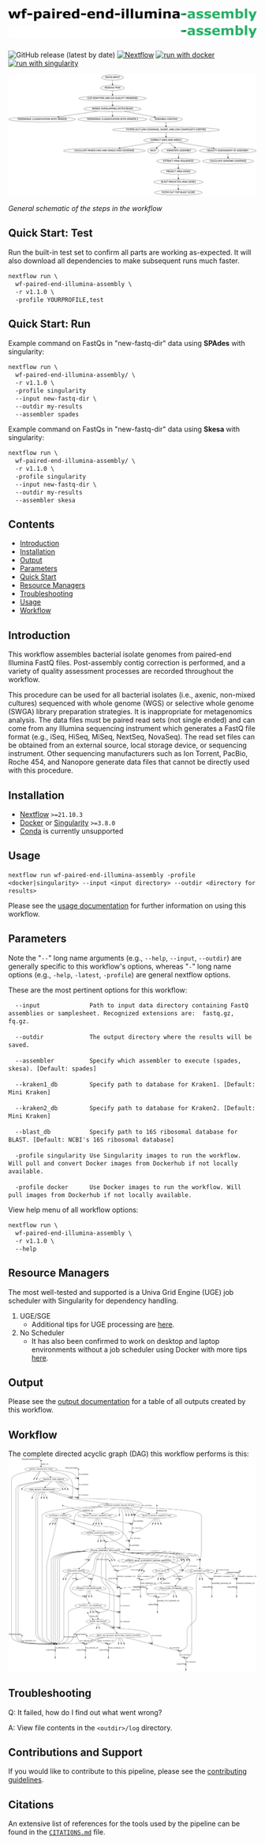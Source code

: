 # ![wf-paired-end-illumina-assembly](docs/images/wf-paired-end-illumina-assembly_logo_light.png#gh-light-mode-only) ![wf-paired-end-illumina-assembly](docs/images/wf-paired-end-illumina-assembly_logo_dark.png#gh-dark-mode-only)

![GitHub release (latest by date)](https://img.shields.io/github/v/release/gregorysprenger/wf-paired-end-illumina-assembly)
[![Nextflow](https://img.shields.io/badge/nextflow%20DSL2-%E2%89%A522.04.3-23aa62.svg)](https://www.nextflow.io/)
[![run with docker](https://img.shields.io/badge/run%20with-docker-0db7ed?labelColor=000000&logo=docker)](https://www.docker.com/)
[![run with singularity](https://img.shields.io/badge/run%20with-singularity-1d355c.svg?labelColor=000000)](https://sylabs.io/docs/)

![workflow](docs/images/workflow_v1.1.0.png)

_General schematic of the steps in the workflow_

## Quick Start: Test

Run the built-in test set to confirm all parts are working as-expected. It will also download all dependencies to make subsequent runs much faster.

```
nextflow run \
  wf-paired-end-illumina-assembly \
  -r v1.1.0 \
  -profile YOURPROFILE,test
```

## Quick Start: Run

Example command on FastQs in "new-fastq-dir" data using **SPAdes** with singularity:

```
nextflow run \
  wf-paired-end-illumina-assembly/ \
  -r v1.1.0 \
  -profile singularity
  --input new-fastq-dir \
  --outdir my-results
  --assembler spades
```

Example command on FastQs in "new-fastq-dir" data using **Skesa** with singularity:

```
nextflow run \
  wf-paired-end-illumina-assembly/ \
  -r v1.1.0 \
  -profile singularity
  --input new-fastq-dir \
  --outdir my-results
  --assembler skesa
```

## Contents

- [Introduction](#Introduction)
- [Installation](#Installation)
- [Output](#Output)
- [Parameters](#parameters)
- [Quick Start](#Quick-Start-Test)
- [Resource Managers](#Resource-Managers)
- [Troubleshooting](#Troubleshooting)
- [Usage](#usage)
- [Workflow](#Workflow)

## Introduction

This workflow assembles bacterial isolate genomes from paired-end Illumina FastQ files. Post-assembly contig correction is performed, and a variety of quality assessment processes are recorded throughout the workflow.

This procedure can be used for all bacterial isolates (i.e., axenic, non-mixed cultures) sequenced with whole genome (WGS) or selective whole genome (SWGA) library preparation strategies. It is inappropriate for metagenomics analysis. The data files must be paired read sets (not single ended) and can come from any Illumina sequencing instrument which generates a FastQ file format (e.g., iSeq, HiSeq, MiSeq, NextSeq, NovaSeq). The read set files can be obtained from an external source, local storage device, or sequencing instrument. Other sequencing manufacturers such as Ion Torrent, PacBio, Roche 454, and Nanopore generate data files that cannot be directly used with this procedure.

## Installation

- [Nextflow](https://www.nextflow.io/docs/latest/getstarted.html#installation) `>=21.10.3`
- [Docker](https://docs.docker.com/engine/installation/) or [Singularity](https://www.sylabs.io/guides/3.0/user-guide/) `>=3.8.0`
- [Conda](https://docs.conda.io/projects/conda/en/latest/user-guide/install/index.html) is currently unsupported

## Usage

```
nextflow run wf-paired-end-illumina-assembly -profile <docker|singularity> --input <input directory> --outdir <directory for results>
```

Please see the [usage documentation](docs/usage.md) for further information on using this workflow.

## Parameters

Note the "`--`" long name arguments (e.g., `--help`, `--input`, `--outdir`) are generally specific to this workflow's options, whereas "`-`" long name options (e.g., `-help`, `-latest`, `-profile`) are general nextflow options.

These are the most pertinent options for this workflow:

```
  --input              Path to input data directory containing FastQ assemblies or samplesheet. Recognized extensions are:  fastq.gz, fq.gz.

  --outdir             The output directory where the results will be saved.

  --assembler          Specify which assembler to execute (spades, skesa). [Default: spades]

  --kraken1_db         Specify path to database for Kraken1. [Default: Mini Kraken]

  --kraken2_db         Specify path to database for Kraken2. [Default: Mini Kraken]

  --blast_db           Specify path to 16S ribosomal database for BLAST. [Default: NCBI's 16S ribosomal database]

  -profile singularity Use Singularity images to run the workflow. Will pull and convert Docker images from Dockerhub if not locally available.

  -profile docker      Use Docker images to run the workflow. Will pull images from Dockerhub if not locally available.
```

View help menu of all workflow options:

```
nextflow run \
  wf-paired-end-illumina-assembly \
  -r v1.1.0 \
  --help
```

## Resource Managers

The most well-tested and supported is a Univa Grid Engine (UGE) job scheduler with Singularity for dependency handling.

1. UGE/SGE
   - Additional tips for UGE processing are [here](docs/HPC-UGE-scheduler.md).
2. No Scheduler
   - It has also been confirmed to work on desktop and laptop environments without a job scheduler using Docker with more tips [here](docs/local-device.md).

## Output

Please see the [output documentation](docs/output.md) for a table of all outputs created by this workflow.

## Workflow

The complete directed acyclic graph (DAG) this workflow performs is this:
![full-workflow](docs/images/workflow_dag_v1.1.0.png)

## Troubleshooting

Q: It failed, how do I find out what went wrong?

A: View file contents in the `<outdir>/log` directory.

## Contributions and Support

If you would like to contribute to this pipeline, please see the [contributing guidelines](.github/CONTRIBUTING.md).

## Citations

An extensive list of references for the tools used by the pipeline can be found in the [`CITATIONS.md`](CITATIONS.md) file.

